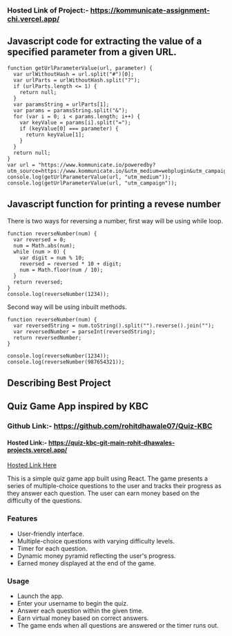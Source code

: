 ### Hosted Link of Project:- https://kommunicate-assignment-chi.vercel.app/
## Javascript code for extracting the value of a specified parameter from a given URL.
``` 
function getUrlParameterValue(url, parameter) {
  var urlWithoutHash = url.split("#")[0];
  var urlParts = urlWithoutHash.split("?");
  if (urlParts.length <= 1) {
    return null;
  }
  var paramsString = urlParts[1];
  var params = paramsString.split("&");
  for (var i = 0; i < params.length; i++) {
    var keyValue = params[i].split("=");
    if (keyValue[0] === parameter) {
      return keyValue[1];
    }
  }
  return null;
}
var url = "https://www.kommunicate.io/poweredby?utm_source=https://www.kommunicate.io/&utm_medium=webplugin&utm_campaign=poweredby";
console.log(getUrlParameterValue(url, "utm_medium")); 
console.log(getUrlParameterValue(url, "utm_campaign"));
```

##  Javascript function for printing a revese number
There is two ways for reversing a number, first way will be using while loop.
```
function reverseNumber(num) {
  var reversed = 0;
  num = Math.abs(num);
  while (num > 0) {
    var digit = num % 10;
    reversed = reversed * 10 + digit;
    num = Math.floor(num / 10);
  }
  return reversed;
}
console.log(reverseNumber(1234));
```
Second way will be using inbuilt methods.
```
function reverseNumber(num) {
  var reversedString = num.toString().split("").reverse().join("");
  var reversedNumber = parseInt(reversedString);
  return reversedNumber;
}

console.log(reverseNumber(1234));
console.log(reverseNumber(987654321));

```

## Describing Best Project
## Quiz Game App inspired by KBC
### Github Link:- https://github.com/rohitdhawale07/Quiz-KBC
#### Hosted Link:- https://quiz-kbc-git-main-rohit-dhawales-projects.vercel.app/
[Hosted Link Here](https://quiz-kbc-git-main-rohit-dhawales-projects.vercel.app/)

This is a simple quiz game app built using React. 
The game presents a series of multiple-choice questions to the user and tracks their progress as they answer each question. 
The user can earn money based on the difficulty of the questions.

### Features

- User-friendly interface.
- Multiple-choice questions with varying difficulty levels.
- Timer for each question.
- Dynamic money pyramid reflecting the user's progress.
- Earned money displayed at the end of the game.

 ### Usage
- Launch the app.
- Enter your username to begin the quiz.
- Answer each question within the given time.
- Earn virtual money based on correct answers.
- The game ends when all questions are answered or the timer runs out.

